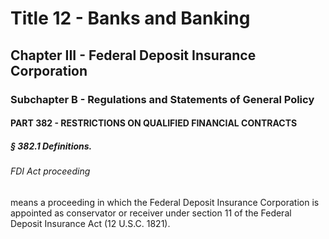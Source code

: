 
# Title 12 - Banks and Banking
## Chapter III - Federal Deposit Insurance Corporation
### Subchapter B - Regulations and Statements of General Policy
#### PART 382 - RESTRICTIONS ON QUALIFIED FINANCIAL CONTRACTS
##### § 382.1 Definitions.
###### FDI Act proceeding

means a proceeding in which the Federal Deposit Insurance Corporation is appointed as conservator or receiver under section 11 of the Federal Deposit Insurance Act (12 U.S.C. 1821).
